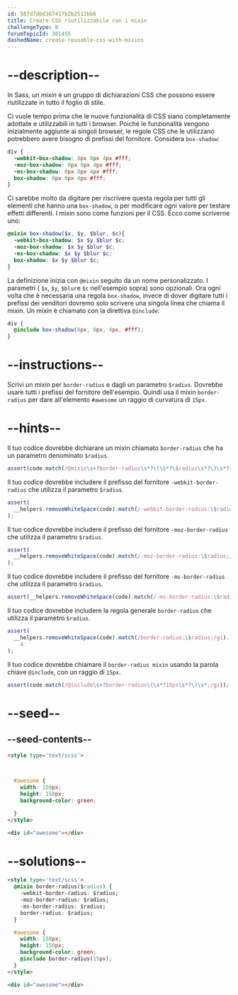 ```yaml
---
id: 587d7dbd367417b2b2512bb6
title: Creare CSS riutilizzabile con i mixin
challengeType: 0
forumTopicId: 301455
dashedName: create-reusable-css-with-mixins
---
```


# --description--

In Sass, un <dfn>mixin</dfn> è un gruppo di dichiarazioni CSS che possono essere riutilizzate in tutto il foglio di stile.

Ci vuole tempo prima che le nuove funzionalità di CSS siano completamente adottate e utilizzabili in tutti i browser. Poiché le funzionalità vengono inizialmente aggiunte ai singoli browser, le regole CSS che le utilizzano potrebbero avere bisogno di prefissi del fornitore. Considera `box-shadow`:

```scss
div {
  -webkit-box-shadow: 0px 0px 4px #fff;
  -moz-box-shadow: 0px 0px 4px #fff;
  -ms-box-shadow: 0px 0px 4px #fff;
  box-shadow: 0px 0px 4px #fff;
}
```

Ci sarebbe molto da digitare per riscrivere questa regola per tutti gli elementi che hanno una `box-shadow`, o per modificare ogni valore per testare effetti differenti. I mixin sono come funzioni per il CSS. Ecco come scriverne uno:

```scss
@mixin box-shadow($x, $y, $blur, $c){ 
  -webkit-box-shadow: $x $y $blur $c;
  -moz-box-shadow: $x $y $blur $c;
  -ms-box-shadow: $x $y $blur $c;
  box-shadow: $x $y $blur $c;
}
```

La definizione inizia con `@mixin` seguito da un nome personalizzato. I parametri ( `$x`, `$y`, `$blur`e `$c` nell'esempio sopra) sono opzionali. Ora ogni volta che è necessaria una regola `box-shadow`, invece di dover digitare tutti i prefissi dei venditori dovremo solo scrivere una singola linea che chiama il mixin. Un mixin è chiamato con la direttiva `@include`:

```scss
div {
  @include box-shadow(0px, 0px, 4px, #fff);
}
```

# --instructions--

Scrivi un mixin per `border-radius` e dagli un parametro `$radius`. Dovrebbe usare tutti i prefissi del fornitore dell'esempio. Quindi usa il mixin `border-radius` per dare all'elemento `#awesome` un raggio di curvatura di `15px`.

# --hints--

Il tuo codice dovrebbe dichiarare un mixin chiamato `border-radius` che ha un parametro denominato `$radius`.

```js
assert(code.match(/@mixin\s+?border-radius\s*?\(\s*?\$radius\s*?\)\s*?{/gi));
```

Il tuo codice dovrebbe includere il prefisso del fornitore `-webkit-border-radius` che utilizza il parametro `$radius`.

```js
assert(
  __helpers.removeWhiteSpace(code).match(/-webkit-border-radius:\$radius;/gi)
);
```

Il tuo codice dovrebbe includere il prefisso del fornitore `-moz-border-radius` che utilizza il parametro `$radius`.

```js
assert(
  __helpers.removeWhiteSpace(code).match(/-moz-border-radius:\$radius;/gi)
);
```

Il tuo codice dovrebbe includere il prefisso del fornitore `-ms-border-radius` che utilizza il parametro `$radius`.

```js
assert(__helpers.removeWhiteSpace(code).match(/-ms-border-radius:\$radius;/gi));
```

Il tuo codice dovrebbe includere la regola generale `border-radius` che utilizza il parametro `$radius`.

```js
assert(
  __helpers.removeWhiteSpace(code).match(/border-radius:\$radius;/gi).length ==
    4
);
```

Il tuo codice dovrebbe chiamare il `border-radius mixin` usando la parola chiave `@include`, con un raggio di `15px`.

```js
assert(code.match(/@include\s+?border-radius\(\s*?15px\s*?\)\s*;/gi));
```

# --seed--

## --seed-contents--

```html
<style type='text/scss'>



  #awesome {
    width: 150px;
    height: 150px;
    background-color: green;

  }
</style>

<div id="awesome"></div>
```

# --solutions--

```html
<style type='text/scss'>
  @mixin border-radius($radius) {
    -webkit-border-radius: $radius;
    -moz-border-radius: $radius;
    -ms-border-radius: $radius;
    border-radius: $radius;
  }

  #awesome {
    width: 150px;
    height: 150px;
    background-color: green;
    @include border-radius(15px);
  }
</style>

<div id="awesome"></div>
```
